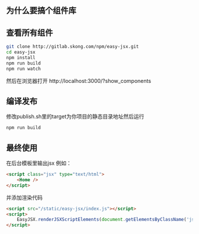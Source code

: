 ## 为什么要搞个组件库 




## 查看所有组件

```sh
git clone http://gitlab.skong.com/npm/easy-jsx.git
cd easy-jsx
npm install
npm run build
npm run watch
```

然后在浏览器打开
http://localhost:3000/?show_components

## 编译发布

修改publish.sh里的target为你项目的静态目录地址然后运行

```sh
npm run build
```


## 最终使用

在后台模板里输出jsx 例如：

```html
<script class="jsx" type="text/html">
	<Home />
</script>
```

并添加渲染代码
```html
<script src="/static/easy-jsx/index.js"></script>
<script>
    EasyJSX.renderJSXScriptElements(document.getElementsByClassName('jsx'))
</script>
```
